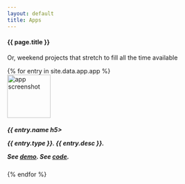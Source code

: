 ```yaml
---
layout: default
title: Apps
---
```

#### {{ page.title }}

<p>Or, weekend projects that stretch to fill all the time available</p>


<div class="container mt-3">
{% for entry in site.data.app.app %}
  <div class="media border p-3">
    <img src="{{ entry.picture }}" alt="app screenshot" class="mr-3 mt-3 rounded-circle" style="width:100px;">
    <div class="media-body">
      <h5>{{ entry.name h5>
      <p>{{ entry.type }}. {{ entry.desc }}.</p>
	  <p>See <a href = "{{ entry.demo }}">demo</a>. See <a href = "{{ entry.code }}">code</a>.</p>
    </div><!-- media-body  -->
  </div><!-- media -->
{% endfor %}
</div><!-- container mt-3 -->



